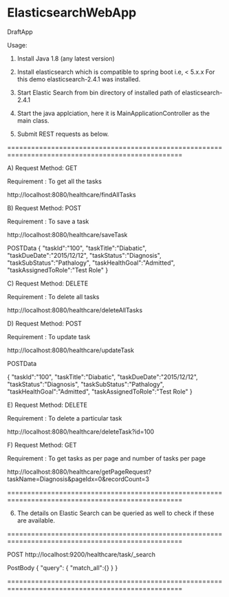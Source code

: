 # ElasticsearchWebApp
DraftApp

Usage:

1) Install Java 1.8 (any latest version) 

2) Install elasticsearch which is compatible to spring boot i.e, < 5.x.x 
   For this demo elasticsearch-2.4.1 was installed.
   
3) Start Elastic Search from bin directory of installed path of elasticsearch-2.4.1

4) Start the java applciation, here it is MainApplicationController as the main class.

5) Submit REST requests as below. 

==================================================================================================

A) Request Method: GET

Requirement : To get all the tasks

http://localhost:8080/healthcare/findAllTasks


B) Request Method: POST

Requirement : To save a task

http://localhost:8080/healthcare/saveTask

POSTData
{
"taskId":"100",
"taskTitle":"Diabatic",
"taskDueDate":"2015/12/12",
"taskStatus":"Diagnosis",
"taskSubStatus":"Pathalogy",
"taskHealthGoal":"Admitted",
"taskAssignedToRole":"Test Role"
}

C) Request Method: DELETE

Requirement : To delete all tasks

http://localhost:8080/healthcare/deleteAllTasks

D) Request Method: POST

Requirement : To update task

http://localhost:8080/healthcare/updateTask

POSTData

{
"taskId":"100",
"taskTitle":"Diabatic",
"taskDueDate":"2015/12/12",
"taskStatus":"Diagnosis",
"taskSubStatus":"Pathalogy",
"taskHealthGoal":"Admitted",
"taskAssignedToRole":"Test Role"
}


E) Request Method: DELETE

Requirement : To delete a particular task

http://localhost:8080/healthcare/deleteTask?id=100

F) Request Method: GET

Requirement : To get tasks as per page and number of tasks per page

http://localhost:8080/healthcare/getPageRequest?taskName=Diagnosis&pageIdx=0&recordCount=3

==================================================================================================


6) The details on Elastic Search can be queried as well to check if these are available.

==================================================================================================

POST 
http://localhost:9200/healthcare/task/_search

PostBody
{
"query":
{
"match_all":{}
}
}

==================================================================================================











